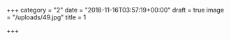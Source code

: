 +++
category = "2"
date = "2018-11-16T03:57:19+00:00"
draft = true
image = "/uploads/49.jpg"
title = 1

+++
